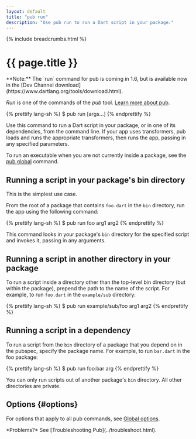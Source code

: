 ```yaml
---
layout: default
title: "pub run"
description: "Use pub run to run a Dart script in your package."
---
```


{% include breadcrumbs.html %}

# {{ page.title }}

<aside class="alert alert-info" markdown="1">
**Note:** The `run` command for pub is coming in 1.6, but is available
now in the [Dev Channel download](https://www.dartlang.org/tools/download.html).
</aside>

_Run_ is one of the commands of the _pub_ tool.
[Learn more about pub](/tools/pub/).

{% prettify lang-sh %}
$ pub run <executable> [args...]
{% endprettify %}

Use this command to run a Dart script in your package,
or in one of its dependencies, from the command line.
If your app uses transformers, pub loads and runs the appropriate
transformers, then runs the app, passing in any specified parameters.

To run an executable when you are not currently inside a package,
see the [pub global](pub-global.html) command.

## Running a script in your package's bin directory

This is the simplest use case.

From the root of a package that contains `foo.dart`
in the `bin` directory, run the app using the following command:

{% prettify lang-sh %}
$ pub run foo arg1 arg2
{% endprettify %}

This command looks in your package's `bin` directory for the
specified script and invokes it, passing in any arguments.

## Running a script in another directory in your package

To run a script inside a directory other than the top-level
bin directory (but within the package), prepend the path 
to the name of the script.
For example, to run `foo.dart` in the `example/sub` directory:

{% prettify lang-sh %}
$ pub run example/sub/foo arg1 arg2
{% endprettify %}

## Running a script in a dependency

To run a script from the `bin` directory of a package that you depend on
in the pubspec, specify the package name.
For example, to run `bar.dart` in the foo package:

{% prettify lang-sh %}
$ pub run foo:bar arg
{% endprettify %}

You can only run scripts out of another package's `bin` directory.
All other directories are private.

## Options {#options}

For options that apply to all pub commands, see
[Global options](/tools/pub/cmd/#global-options).


<aside class="alert alert-info" markdown="1">
*Problems?*
See [Troubleshooting Pub](../troubleshoot.html).
</aside>

